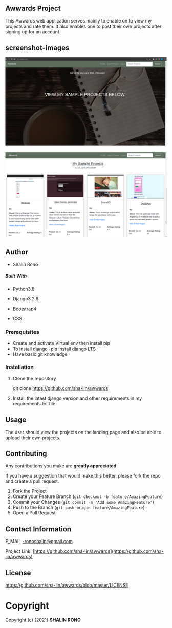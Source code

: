 ## Awwards Project
This Awwards web application serves mainly to enable on to view my projects and rate them. It also enables one to post their own projects after signing up for an account. 

## screenshot-images
<img src="./static/images/landing.png"> <br><br>
<img src="./static/images/land2.png">

## Author 
* Shalin Rono

##### Built With

- Python3.8 

- Django3.2.8

- Bootstrap4

- CSS

### Prerequisites
* Create and activate Virtual env then install pip
* To install django -pip install django LTS
* Have basic git knowledge

### Installation

1. Clone the repository
   
   git clone https://github.com/sha-lin/awwards

2. Install the latest django version and other requirements in my requirements.txt file


## Usage

The user should view the projects on the landing page and also be able to upload their own projects.


## Contributing
Any contributions you make are **greatly appreciated**.

If you have a suggestion that would make this better, please fork the repo and create a pull request. 

1. Fork the Project
2. Create your Feature Branch (`git checkout -b feature/AmazingFeature`)
3. Commit your Changes (`git commit -m 'Add some AmazingFeature'`)
4. Push to the Branch (`git push origin feature/AmazingFeature`)
5. Open a Pull Request

## Contact Information
E_MAIL -ronoshalin@gmail.com

Project Link: [https://github.com/sha-lin/awwards](https://github.com/sha-lin/awwards)
## License
https://github.com/sha-lin/awwards/blob/master/LICENSE
# **Copyright**
Copyright (c) {2021} **SHALIN RONO**